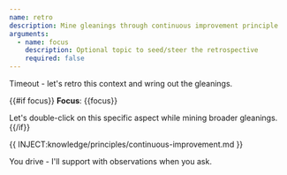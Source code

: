 ```yaml
---
name: retro
description: Mine gleanings through continuous improvement principle
arguments:
  - name: focus
    description: Optional topic to seed/steer the retrospective
    required: false
---
```


Timeout - let's retro this context and wring out the gleanings.

{{#if focus}}
**Focus**: {{focus}}

Let's double-click on this specific aspect while mining broader gleanings.
{{/if}}

{{ INJECT:knowledge/principles/continuous-improvement.md }}

You drive - I'll support with observations when you ask.